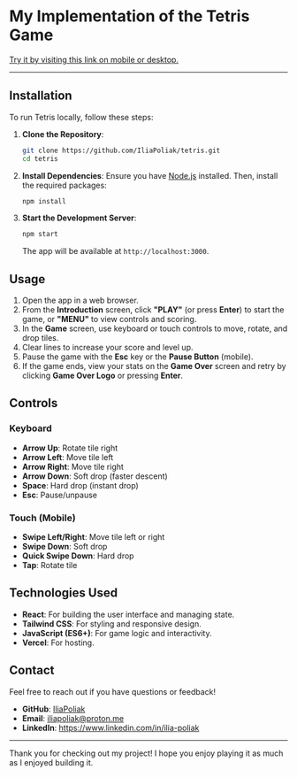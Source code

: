 # My Implementation of the Tetris Game

[Try it by visiting this link on mobile or desktop.](https://tetris-dun-tau.vercel.app/)

---

## Installation

To run Tetris locally, follow these steps:

1. **Clone the Repository**:

   ```bash
   git clone https://github.com/IliaPoliak/tetris.git
   cd tetris
   ```

2. **Install Dependencies**:
   Ensure you have [Node.js](https://nodejs.org/) installed. Then, install the required packages:

   ```bash
   npm install
   ```

3. **Start the Development Server**:
   ```bash
   npm start
   ```
   The app will be available at `http://localhost:3000`.

## Usage

1. Open the app in a web browser.
2. From the **Introduction** screen, click **"PLAY"** (or press **Enter**) to start the game, or **"MENU"** to view controls and scoring.
3. In the **Game** screen, use keyboard or touch controls to move, rotate, and drop tiles.
4. Clear lines to increase your score and level up.
5. Pause the game with the **Esc** key or the **Pause Button** (mobile).
6. If the game ends, view your stats on the **Game Over** screen and retry by clicking **Game Over Logo** or pressing **Enter**.

## Controls

### Keyboard

- **Arrow Up**: Rotate tile right
- **Arrow Left**: Move tile left
- **Arrow Right**: Move tile right
- **Arrow Down**: Soft drop (faster descent)
- **Space**: Hard drop (instant drop)
- **Esc**: Pause/unpause

### Touch (Mobile)

- **Swipe Left/Right**: Move tile left or right
- **Swipe Down**: Soft drop
- **Quick Swipe Down**: Hard drop
- **Tap**: Rotate tile

## Technologies Used

- **React**: For building the user interface and managing state.
- **Tailwind CSS**: For styling and responsive design.
- **JavaScript (ES6+)**: For game logic and interactivity.
- **Vercel**: For hosting.

## Contact

Feel free to reach out if you have questions or feedback!

- **GitHub**: [IliaPoliak](https://github.com/IliaPoliak)
- **Email**: iliapoliak@proton.me
- **LinkedIn**: https://www.linkedin.com/in/ilia-poliak

---

Thank you for checking out my project! I hope you enjoy playing it as much as I enjoyed building it.
